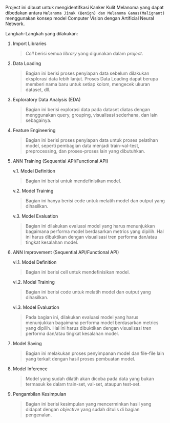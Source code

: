 Project ini dibuat untuk mengidentifkasi Kanker Kulit Melanoma yang dapat dibedakan antara `Melanoma Jinak (Benign) dan Melanoma Ganas(Malignant)` menggunakan konsep model Computer Vision dengan Artificial Neural Network.

Langkah-Langkah yang dilakukan:
   1. Import Libraries
      > *Cell* berisi semua *library* yang digunakan dalam *project*.
   
   2. Data Loading
      > Bagian ini berisi proses penyiapan data sebelum dilakukan eksplorasi data lebih lanjut. Proses Data Loading dapat berupa memberi nama baru untuk setiap kolom, mengecek ukuran dataset, dll.
   
   3. Exploratory Data Analysis (EDA)
      > Bagian ini berisi explorasi data pada dataset diatas dengan menggunakan query, grouping, visualisasi sederhana, dan lain sebagainya.

   4. Feature Engineering
      > Bagian ini berisi proses penyiapan data untuk proses pelatihan model, seperti pembagian data menjadi train-val-test, preprocessing, dan proses-proses lain yang dibutuhkan.   
   
   5. ANN Training (Sequential API/Functional API)
      
      v.1. Model Definition
      > Bagian ini berisi untuk mendefinisikan model. 

      v.2. Model Training
      > Bagian ini hanya berisi code untuk melatih model dan output yang dihasilkan.
      
      v.3. Model Evaluation
      > Bagian ini dilakukan evaluasi model yang harus menunjukkan bagaimana performa model berdasarkan metrics yang dipilih. Hal ini harus dibuktikan dengan visualisasi tren performa dan/atau tingkat kesalahan model. 

   6. ANN Improvement (Sequential API/Functional API)
      
      vi.1. Model Definition
      > Bagian ini berisi cell untuk mendefinisikan model.

      vi.2. Model Training
      > Bagian ini berisi code untuk melatih model dan output yang dihasilkan. 
      
      vi.3. Model Evaluation
      > Pada bagian ini, dilakukan evaluasi model yang harus menunjukkan bagaimana performa model berdasarkan metrics yang dipilih. Hal ini harus dibuktikan dengan visualisasi tren performa dan/atau tingkat kesalahan model. 
   
   8. Model Saving
      > Bagian ini melakukan proses penyimpanan model dan file-file lain yang terkait dengan hasil proses pembuatan model.
   
   9. Model Inference
      > Model yang sudah dilatih akan dicoba pada data yang bukan termasuk ke dalam train-set, val-set, ataupun test-set. 
   
   10. Pengambilan Kesimpulan
       > Bagian ini berisi kesimpulan yang mencerminkan hasil yang didapat dengan *objective* yang sudah ditulis di bagian pengenalan.
